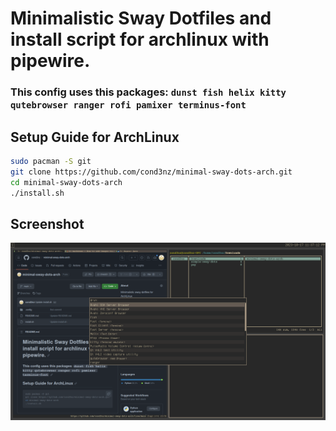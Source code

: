 # Minimalistic Sway Dotfiles and install script for archlinux with pipewire.

### This config uses this packages: ```dunst fish helix kitty qutebrowser ranger rofi pamixer terminus-font```

## Setup Guide for ArchLinux
```sh
sudo pacman -S git
git clone https://github.com/cond3nz/minimal-sway-dots-arch.git
cd minimal-sway-dots-arch
./install.sh
```
## Screenshot
![Alt text](screenshot.png)
